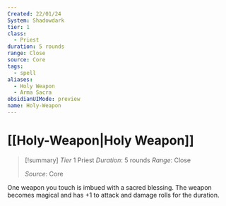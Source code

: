 ```yaml
---
Created: 22/01/24
System: Shadowdark
tier: 1
class:
  - Priest
duration: 5 rounds
range: Close
source: Core
tags:
  - spell
aliases:
  - Holy Weapon
  - Arma Sacra
obsidianUIMode: preview
name: Holy-Weapon
---
```

# [[Holy-Weapon|Holy Weapon]]

>[!summary] 
>*Tier* 1
>Priest
>*Duration*: 5 rounds
>*Range*: Close
>
>*Source*: Core

One weapon you touch is  imbued with a sacred blessing.  The weapon becomes magical and has +1 to attack and damage  rolls for the duration.



